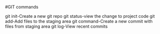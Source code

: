 #GIT commands 

git init-Create a new git repo
git status-view the change to project code
git add-Add files to the staging area
git command-Create a new commit with files from staging area
git log-View recent commits